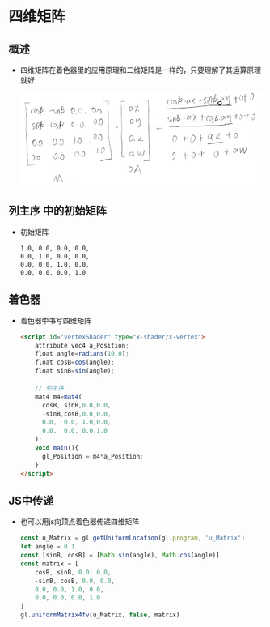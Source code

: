 # 四维矩阵

## 概述

+ 四维矩阵在着色器里的应用原理和二维矩阵是一样的，只要理解了其运算原理就好

    ![alt text](images/四位矩阵相乘.png)

## 列主序 中的初始矩阵

+ 初始矩阵

  ```
  1.0, 0.0, 0.0, 0.0,
  0.0, 1.0, 0.0, 0.0,
  0.0, 0.0, 1.0, 0.0,
  0.0, 0.0, 0.0, 1.0
  ```

## 着色器

+ 着色器中书写四维矩阵

  ```html
  <script id="vertexShader" type="x-shader/x-vertex">
      attribute vec4 a_Position;
      float angle=radians(10.0);
      float cosB=cos(angle);
      float sinB=sin(angle);

      // 列主序
      mat4 m4=mat4(
        cosB, sinB,0.0,0.0,
        -sinB,cosB,0.0,0.0,
        0.0,  0.0, 1.0,0.0,
        0.0,  0.0, 0.0,1.0
      );
      void main(){
        gl_Position = m4*a_Position;
      }
  </script>
  ```

## JS中传递

+ 也可以用js向顶点着色器传递四维矩阵

  ```js
  const u_Matrix = gl.getUniformLocation(gl.program, 'u_Matrix')
  let angle = 0.1
  const [sinB, cosB] = [Math.sin(angle), Math.cos(angle)]
  const matrix = [
      cosB, sinB, 0.0, 0.0,
      -sinB, cosB, 0.0, 0.0,
      0.0, 0.0, 1.0, 0.0,
      0.0, 0.0, 0.0, 1.0
  ]
  gl.uniformMatrix4fv(u_Matrix, false, matrix)
  ```
